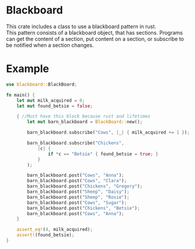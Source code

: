 # Blackboard
This crate includes a class to use a blackboard pattern in rust.  
This pattern consists of a blackboard object, that has sections. Programs can get the content of a section,
put content on a section, or subscribe to be notified when a section changes.

# Example
```Rust
use blackboard::BlackBoard;

fn main() {
    let mut milk_acquired = 0;
    let mut found_betsie = false;

    { //Must have this block because rust and lifetimes
        let mut barn_blackboard = BlackBoard::new();

        barn_blackboard.subscribe("Cows", |_| { milk_acquired += 1 });

        barn_blackboard.subscribe("Chickens",
            |c| { 
                if *c == "Betsie" { found_betsie = true; }
            }
        );

        barn_blackboard.post("Cows", "Anna");
        barn_blackboard.post("Cows", "Clara");
        barn_blackboard.post("Chickens", "Gregory");
        barn_blackboard.post("Sheep", "Daisy");
        barn_blackboard.post("Sheep", "Rosie");
        barn_blackboard.post("Cows", "Sugar");
        barn_blackboard.post("Chickens", "Betsie");
        barn_blackboard.post("Cows", "Anna");
    }

    assert_eq!(4, milk_acquired);
    assert!(found_betsie);
}
```

